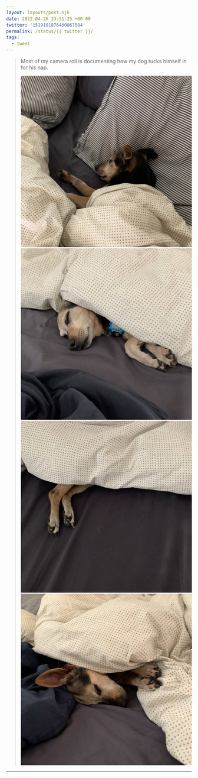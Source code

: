 ```yaml
---
layout: layouts/post.njk
date: 2022-04-26 23:51:25 +00:00
twitter: '1519101876460867584'
permalink: /status/{{ twitter }}/
tags: 
  - tweet
---
```


> Most of my camera roll is documenting how my dog tucks himself in for his nap. 
> 
> ![A small brown and black dog tucked under a blanket with his head on a pillow.](/img/1519101876460867584-FRTvGaLVUAAMu9t.jpg)
> ![Just his face and paws poking out.](/img/1519101876460867584-FRTvGecVgAA7fo7.jpg)
> ![Just two feet.](/img/1519101876460867584-FRTvGj7VUAAMAxC.jpg)
> ![Face and paws looking so comfy.](/img/1519101876460867584-FRTvGqzVIAIrM17.jpg)

---
